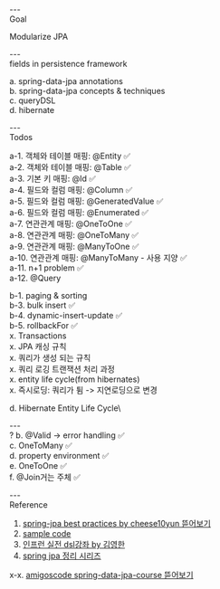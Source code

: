 ---\
Goal

Modularize JPA




---\
fields in persistence framework


a. spring-data-jpa annotations\
b. spring-data-jpa concepts & techniques\
c. queryDSL\
d. hibernate


---\
Todos


a-1. 객체와 테이블 매핑: @Entity :white_check_mark:\
a-2. 객체와 테이블 매핑: @Table :white_check_mark:\
a-3. 기본 키 매핑: @Id :white_check_mark:\
a-4. 필드와 컬럼 매핑: @Column :white_check_mark:\
a-5. 필드와 컬럼 매핑: @GeneratedValue :white_check_mark:\
a-6. 필드와 컬럼 매핑: @Enumerated :white_check_mark:\
a-7. 연관관계 매핑: @OneToOne :white_check_mark:\
a-8. 연관관계 매핑: @OneToMany :white_check_mark:\
a-9. 연관관계 매핑: @ManyToOne :white_check_mark:\
a-10. 연관관계 매핑: @ManyToMany - 사용 지양 :white_check_mark:\
a-11. n+1 problem :white_check_mark:\
a-12. @Query


b-1. paging & sorting\
b-3. bulk insert :white_check_mark:\
b-4. dynamic-insert-update :white_check_mark:\
b-5. rollbackFor :white_check_mark:\
x. Transactions\
x. JPA 캐싱 규칙\
x. 쿼리가 생성 되는 규칙\
x. 쿼리 로깅 트랜잭션 처리 과정\
x. entity life cycle(from hibernates)\
x. 즉시로딩: 쿼리가 튐 -> 지연로딩으로 변경


d. Hibernate Entity Life Cycle\



---\
?
b. @Valid -> error handling :white_check_mark:\
c. OneToMany :white_check_mark:\
d. property environment :white_check_mark:\
e. OneToOne :white_check_mark:\
f. @Join거는 주체 :white_check_mark:




---\
Reference

1. [spring-jpa best practices by cheese10yun 뜯어보기](https://github.com/cheese10yun/spring-jpa-best-practices)
2. [sample code](https://github.dev/TIL-Repo/jpa-tutorial)
3. [인프런 실전 dsl강좌 by 김영한](https://github.dev/freespringlecture/jpashop-querydsl)
4. [spring jpa 정리 시리즈](https://ws-pace.tistory.com/category/Web/%EC%8A%A4%ED%94%84%EB%A7%81%20JPA%20%EC%A0%95%EB%A6%AC%20%EC%8B%9C%EB%A6%AC%EC%A6%88)

x-x. [amigoscode spring-data-jpa-course 뜯어보기](https://github.com/amigoscode/spring-data-jpa-course)
